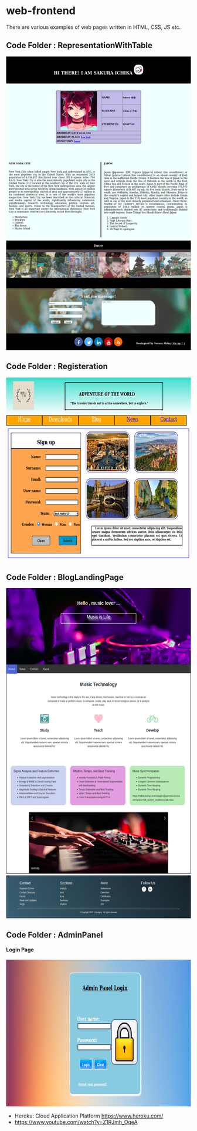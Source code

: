 # web-frontend
There are various examples of web pages written in HTML, CSS, JS etc.

## Code Folder : RepresentationWithTable

<img src="WebSitesImages/RepresentationWithTable.png" alt="RepresentationWithTable"	width="700" height="800" /> <br/>


## Code Folder : Registeration
<img src="WebSitesImages/registeration.png" alt="registeration"	width="700" height="500" /> 

## Code Folder : BlogLandingPage
<img src="WebSitesImages/blogpage.jpg" alt="blogPage"	width="700" height="900" /> 

## Code Folder : AdminPanel

#### Login Page
<img src="WebSitesImages/LoginPanel.png" alt="loginpanel"	width="700" height="400" /> 



- Heroku: Cloud Application Platform https://www.heroku.com/ 
- https://www.youtube.com/watch?v=Z1RJmh_OqeA
